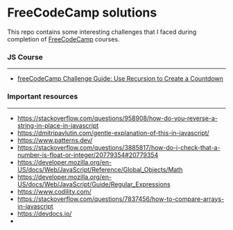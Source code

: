 # FreeCodeCamp solutions
This repo contains some interesting challenges that I faced during completion of [FreeCodeCamp](https://www.freecodecamp.org/) courses.

### JS Course
---
- [freeCodeCamp Challenge Guide: Use Recursion to Create a Countdown](https://forum.freecodecamp.org/t/freecodecamp-challenge-guide-use-recursion-to-create-a-countdown/305925)


### Important resources
---
- https://stackoverflow.com/questions/958908/how-do-you-reverse-a-string-in-place-in-javascript
- https://dmitripavlutin.com/gentle-explanation-of-this-in-javascript/
- https://www.patterns.dev/
- https://stackoverflow.com/questions/3885817/how-do-i-check-that-a-number-is-float-or-integer/20779354#20779354
- https://developer.mozilla.org/en-US/docs/Web/JavaScript/Reference/Global_Objects/Math
- https://developer.mozilla.org/en-US/docs/Web/JavaScript/Guide/Regular_Expressions
- https://www.codility.com/
- https://stackoverflow.com/questions/7837456/how-to-compare-arrays-in-javascript
- https://devdocs.io/
- 

